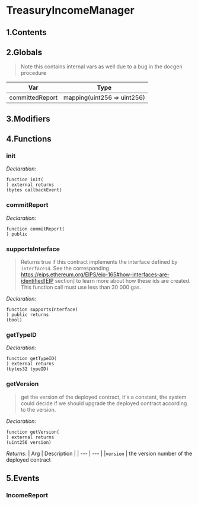 # TreasuryIncomeManager





## 1.Contents
<!-- START doctoc -->
<!-- END doctoc -->

## 2.Globals

> Note this contains internal vars as well due to a bug in the docgen procedure

| Var | Type |
| --- | --- |
| committedReport | mapping(uint256 => uint256) |

## 3.Modifiers

## 4.Functions

### init



*Declaration:*
```solidity
function init(
) external returns
(bytes callbackEvent)
```




### commitReport



*Declaration:*
```solidity
function commitReport(
) public
```




### supportsInterface

> Returns true if this contract implements the interface defined by
`interfaceId`. See the corresponding
https://eips.ethereum.org/EIPS/eip-165#how-interfaces-are-identified[EIP section]
to learn more about how these ids are created.
This function call must use less than 30 000 gas.

*Declaration:*
```solidity
function supportsInterface(
) public returns
(bool)
```




### getTypeID



*Declaration:*
```solidity
function getTypeID(
) external returns
(bytes32 typeID)
```




### getVersion

> get the version of the deployed contract, it's a constant, the system could
decide if we should upgrade the deployed contract according to the version.


*Declaration:*
```solidity
function getVersion(
) external returns
(uint256 version)
```


*Returns:*
| Arg | Description |
| --- | --- |
|`version` | the version number of the deployed contract

## 5.Events
### IncomeReport





